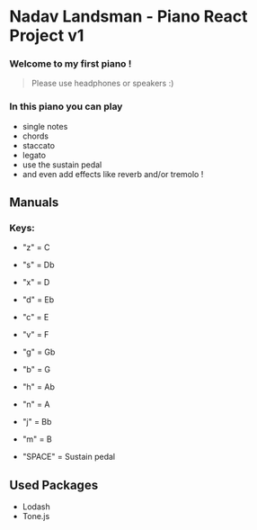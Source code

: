 
# Nadav Landsman - Piano React Project v1

### Welcome to my first piano !
>Please use headphones or speakers :)

### In this piano you can play 
- single notes
- chords
- staccato
- legato
- use the sustain pedal 
- and even add effects like reverb and/or tremolo !

## Manuals
### Keys:
 * "z" = C
 * "s" = Db
 * "x" = D
 * "d" = Eb
 * "c" = E
 * "v" = F
 * "g" = Gb
 * "b" = G
 * "h" = Ab
 * "n" = A
 * "j" = Bb
 * "m" = B
 
 * "SPACE" = Sustain pedal

## Used Packages
 * Lodash
 * Tone.js


    
    
